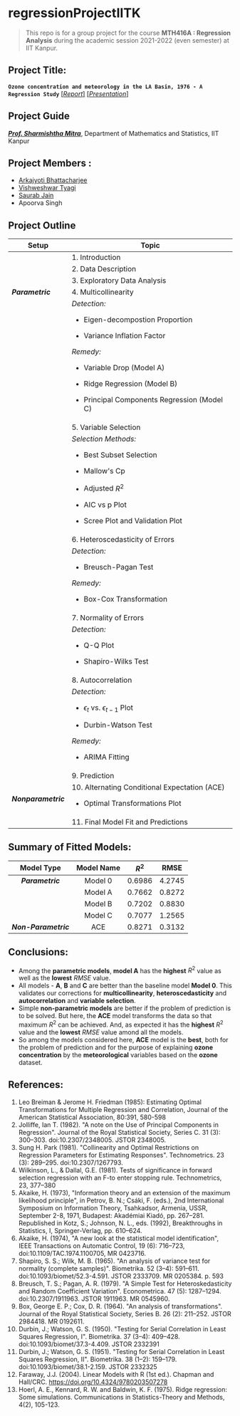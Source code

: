 # regressionProjectIITK

> This repo is for a group project for the course **MTH416A : Regression Analysis** during the academic session 2021-2022 (even semester) at IIT Kanpur.

## Project Title:

**`Ozone concentration and meteorology in the LA Basin, 1976 - A Regression Study`** [[_Report_]](https://github.com/ArkaB-DS/regressionProjectIITK/blob/main/Report/Project_Report.pdf)       [[_Presentation_]](https://github.com/ArkaB-DS/regressionProjectIITK/blob/main/Presentation/Project_PPT.pdf) 
## Project Guide

[**_Prof. Sharmishtha Mitra_**](http://home.iitk.ac.in/~smitra/), Department of Mathematics and Statistics, IIT Kanpur

## Project Members : 
  - [Arkajyoti Bhattacharjee](https://github.com/ArkaB-DS)
  - [Vishweshwar Tyagi](https://github.com/vishweshwartyagi)
  - [Saurab Jain](https://github.com/jnsaurab)
  - Apoorva Singh

## Project Outline

|**Setup**|**Topic**|
|-----|-----|
|     |1. Introduction|
|     |2. Data Description|
|     |3. Exploratory Data Analysis|
|_**Parametric**_|4. Multicollinearity |
|| _Detection:_ <ul><li> Eigen-decompostion Proportion</li></ul> <ul><li> Variance Inflation Factor</li></ul> _Remedy:_ <ul><li> Variable Drop (Model A)</li></ul><ul><li> Ridge Regression (Model B)</li></ul><ul><li> Principal Components Regression (Model C)</li></ul>|
|          |5. Variable Selection|
|          | _Selection Methods:_ <ul><li> Best Subset Selection</li></ul> <ul><li> Mallow's Cp</li></ul><ul><li> Adjusted $R^2$</li></ul><ul><li> AIC vs p Plot</li></ul><ul><li> Scree Plot and Validation Plot</li></ul>
|          |6. Heteroscedasticity of Errors|
|          |_Detection:_ <ul><li> Breusch-Pagan Test</li></ul>_Remedy:_<ul><li> Box-Cox Transformation</li></ul>|
|          |7. Normality of Errors|
|          |_Detection:_ <ul><li> Q-Q Plot</li></ul><ul><li> Shapiro-Wilks Test</li></ul>|
|          |8. Autocorrelation|
|          |_Detection:_ <ul><li> $\epsilon_t$ vs. $\epsilon_{t-1}$ Plot</li></ul><ul><li> Durbin-Watson Test</li></ul>_Remedy:_<ul><li> ARIMA Fitting</li></ul>|
|          | 9. Prediction |
|_**Nonparametric**_| 10. Alternating Conditional Expectation (ACE)<ul><li>Optimal Transformations Plot</li></ul>|
|             | 11. Final Model Fit and Predictions |

## Summary of Fitted Models:

|**Model Type**    |**Model Name**|**$R^2$** |**RMSE**  |
|:------------:|:--------:|:----:|:----:|
|_**Parametric**_    |  Model 0 |0.6986|4.2745|
|              |  Model A |0.7662|0.8272|
|              |  Model B |0.7202|0.8830|
|              |  Model C |0.7077|1.2565|
|_**Non-Parametric**_|    ACE   |0.8271|0.3132|

## Conclusions:

* Among the **parametric models**, **model A** has the **highest** $R^2$ value as well as the **lowest** $RMSE$ value. 
* All models - **A**, **B** and **C** are better than the baseline model **Model 0**. This validates our corrections for **multicollinearity**, **heteroscedasticity** and **autocorrelation** and **variable selection**.
* Simple **non-parametric models** are better if the problem of prediction is to be solved. But here, the **ACE** model transforms the data so that maximum $R^2$ can be achieved. And, as expected it has the **highest** $R^2$ value and the **lowest** $RMSE$ value amond all the models.
* So among the models considered here, **ACE** model is the **best**, both for the problem of prediction and for the purpose of explaining **ozone concentration** by the **meteorological** variables based on the **ozone** dataset.

## References:

  1. Leo Breiman & Jerome H. Friedman (1985): Estimating Optimal Transformations for Multiple Regression and
Correlation, Journal of the American Statistical Association, 80:391, 580-598
  2. Jolliffe, Ian T. (1982). "A note on the Use of Principal Components in Regression". Journal of the Royal Statistical Society, Series C. 31 (3): 300–303. doi:10.2307/2348005. JSTOR 2348005.
  3. Sung H. Park (1981). "Collinearity and Optimal Restrictions on Regression Parameters for Estimating Responses". Technometrics. 23 (3): 289–295. doi:10.2307/1267793.
  4. Wilkinson, L., & Dallal, G.E. (1981). Tests of significance in forward selection regression with an F-to enter stopping rule. Technometrics, 23, 377–380
  5. Akaike, H. (1973), "Information theory and an extension of the maximum likelihood principle", in Petrov, B. N.; Csáki, F. (eds.), 2nd International Symposium on Information Theory, Tsahkadsor, Armenia, USSR, September 2-8, 1971, Budapest: Akadémiai Kiadó, pp. 267–281. Republished in Kotz, S.; Johnson, N. L., eds. (1992), Breakthroughs in Statistics, I, Springer-Verlag, pp. 610–624.
  6. Akaike, H. (1974), "A new look at the statistical model identification", IEEE Transactions on Automatic Control, 19 (6): 716–723, doi:10.1109/TAC.1974.1100705, MR 0423716.
  7. Shapiro, S. S.; Wilk, M. B. (1965). "An analysis of variance test for normality (complete samples)". Biometrika. 52 (3–4): 591–611. doi:10.1093/biomet/52.3-4.591. JSTOR 2333709. MR 0205384. p. 593
  8. Breusch, T. S.; Pagan, A. R. (1979). "A Simple Test for Heteroskedasticity and Random Coefficient Variation". Econometrica. 47 (5): 1287–1294. doi:10.2307/1911963. JSTOR 1911963. MR 0545960.
  9. Box, George E. P.; Cox, D. R. (1964). "An analysis of transformations". Journal of the Royal Statistical Society, Series B. 26 (2): 211–252. JSTOR 2984418. MR 0192611.
  10. Durbin, J.; Watson, G. S. (1950). "Testing for Serial Correlation in Least Squares Regression, I". Biometrika. 37 (3–4): 409–428. doi:10.1093/biomet/37.3-4.409. JSTOR 2332391
  11. Durbin, J.; Watson, G. S. (1951). "Testing for Serial Correlation in Least Squares Regression, II". Biometrika. 38 (1–2): 159–179. doi:10.1093/biomet/38.1-2.159. JSTOR 2332325
  12. Faraway, J.J. (2004). Linear Models with R (1st ed.). Chapman and Hall/CRC. https://doi.org/10.4324/9780203507278
  13. Hoerl, A. E., Kennard, R. W. and Baldwin, K. F. (1975). Ridge regression: Some simulations.
Communications in Statistics-Theory and Methods, 4(2), 105-123. 

